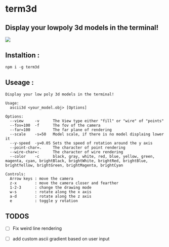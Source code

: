 # term3d

## Display your lowpoly 3d models in the terminal!

![](https://raw.githubusercontent.com/3Marz/term3d/main/assets/preview.gif)

## Instaltion :
```
npm i -g term3d
```

## Useage :
```
Display your low poly 3d models in the terminal!

Usage:
  ascii3d <your_model.obj> [Options]

Options:
  --view     -v      The View type either "fill" or "wire" of "points"
  --fov=100  -f      The fov of the camera
  --far=100          The far plane of rendering
  --scale    -s=50   Model scale, if there is no model displaing lower it
  --y-speed  -y=0.05 Sets the speed of rotation around the y axis   
  --point-char=.     The character of point rendering
  --wire-char=:      The character of wire rendering
  --color    -c      black, gray, white, red, blue, yellow, green, magenta, cyan, brightBlack, brightWhite, brightRed, brightBlue, brightYellow, brightGreen, brightMagenta, brightCyan

Controls:
  Arrow keys : move the camera
  z-x        : move the camera closer and fearther 
  1-2-3      : change the drawing mode
  w-s        : rotate along the x axis
  a-d        : rotate along the z axis
  e          : toggle y rotation
```

## TODOS

- [ ] Fix weird line rendering
- [ ] add custom ascii gradient based on user input

